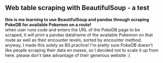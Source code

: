 ## Web table scraping with BeautifulSoup - a test
**this is me learning to use BeautifulSoup and pandas through scraping PokeDB for available Pokemon on a route!**
<br>
when user runs code and enters the URL of the PokeDB page to be scraped, it will print a pandas dataframe of the available Pokemon on that route as well as their encounter levels, sorted by encounter method. 
<br>
anyway, I made this solely as BS practice! I'm pretty sure PokeDB doesn't like people scraping their data en masse, so I decided not to scale it up from here. please don't take advantage of their generous website :(
